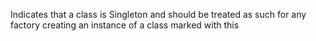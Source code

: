 Indicates that a class is Singleton and should be treated as such
            for any factory creating an instance of a class marked with this